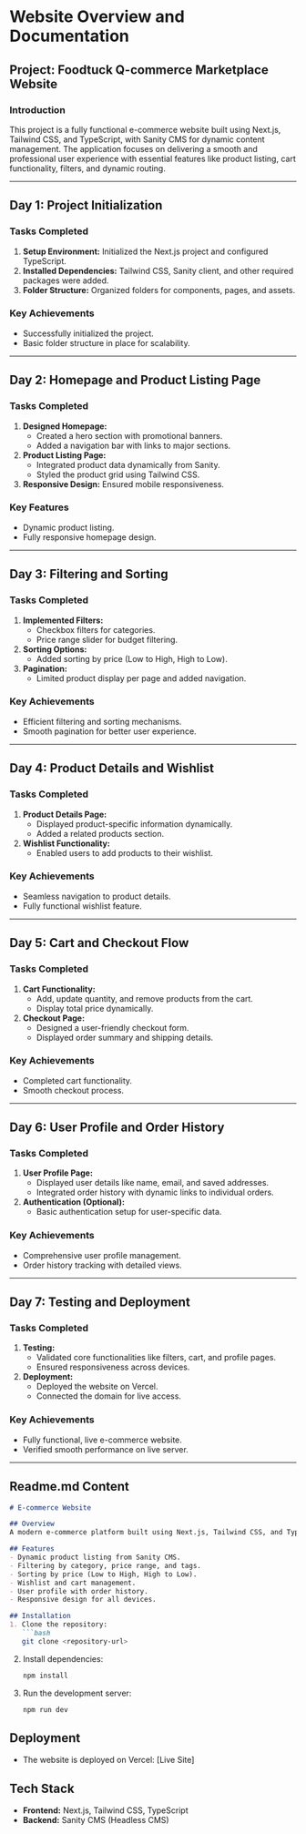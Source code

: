 # Website Overview and Documentation

## Project: Foodtuck Q-commerce Marketplace Website

### **Introduction**
This project is a fully functional e-commerce website built using Next.js, Tailwind CSS, and TypeScript, with Sanity CMS for dynamic content management. The application focuses on delivering a smooth and professional user experience with essential features like product listing, cart functionality, filters, and dynamic routing.

---

## **Day 1: Project Initialization**
### **Tasks Completed**
1. **Setup Environment:** Initialized the Next.js project and configured TypeScript.
2. **Installed Dependencies:** Tailwind CSS, Sanity client, and other required packages were added.
3. **Folder Structure:** Organized folders for components, pages, and assets.

### **Key Achievements**
- Successfully initialized the project.
- Basic folder structure in place for scalability.

---

## **Day 2: Homepage and Product Listing Page**
### **Tasks Completed**
1. **Designed Homepage:**
   - Created a hero section with promotional banners.
   - Added a navigation bar with links to major sections.
2. **Product Listing Page:**
   - Integrated product data dynamically from Sanity.
   - Styled the product grid using Tailwind CSS.
3. **Responsive Design:** Ensured mobile responsiveness.

### **Key Features**
- Dynamic product listing.
- Fully responsive homepage design.

---

## **Day 3: Filtering and Sorting**
### **Tasks Completed**
1. **Implemented Filters:**
   - Checkbox filters for categories.
   - Price range slider for budget filtering.
2. **Sorting Options:**
   - Added sorting by price (Low to High, High to Low).
3. **Pagination:**
   - Limited product display per page and added navigation.

### **Key Achievements**
- Efficient filtering and sorting mechanisms.
- Smooth pagination for better user experience.

---

## **Day 4: Product Details and Wishlist**
### **Tasks Completed**
1. **Product Details Page:**
   - Displayed product-specific information dynamically.
   - Added a related products section.
2. **Wishlist Functionality:**
   - Enabled users to add products to their wishlist.

### **Key Achievements**
- Seamless navigation to product details.
- Fully functional wishlist feature.

---

## **Day 5: Cart and Checkout Flow**
### **Tasks Completed**
1. **Cart Functionality:**
   - Add, update quantity, and remove products from the cart.
   - Display total price dynamically.
2. **Checkout Page:**
   - Designed a user-friendly checkout form.
   - Displayed order summary and shipping details.

### **Key Achievements**
- Completed cart functionality.
- Smooth checkout process.

---

## **Day 6: User Profile and Order History**
### **Tasks Completed**
1. **User Profile Page:**
   - Displayed user details like name, email, and saved addresses.
   - Integrated order history with dynamic links to individual orders.
2. **Authentication (Optional):**
   - Basic authentication setup for user-specific data.

### **Key Achievements**
- Comprehensive user profile management.
- Order history tracking with detailed views.

---

## **Day 7: Testing and Deployment**
### **Tasks Completed**
1. **Testing:**
   - Validated core functionalities like filters, cart, and profile pages.
   - Ensured responsiveness across devices.
2. **Deployment:**
   - Deployed the website on Vercel.
   - Connected the domain for live access.

### **Key Achievements**
- Fully functional, live e-commerce website.
- Verified smooth performance on live server.

---

## **Readme.md Content**
```markdown
# E-commerce Website

## Overview
A modern e-commerce platform built using Next.js, Tailwind CSS, and TypeScript, with Sanity CMS for dynamic content management. The application is designed to provide a seamless shopping experience with features like product listing, filtering, cart functionality, and responsive design.

## Features
- Dynamic product listing from Sanity CMS.
- Filtering by category, price range, and tags.
- Sorting by price (Low to High, High to Low).
- Wishlist and cart management.
- User profile with order history.
- Responsive design for all devices.

## Installation
1. Clone the repository:
   ```bash
   git clone <repository-url>
   ```
2. Install dependencies:
   ```bash
   npm install
   ```
3. Run the development server:
   ```bash
   npm run dev
   ```

## Deployment
- The website is deployed on Vercel: [Live Site]

## Tech Stack
- **Frontend:** Next.js, Tailwind CSS, TypeScript
- **Backend:** Sanity CMS (Headless CMS)



